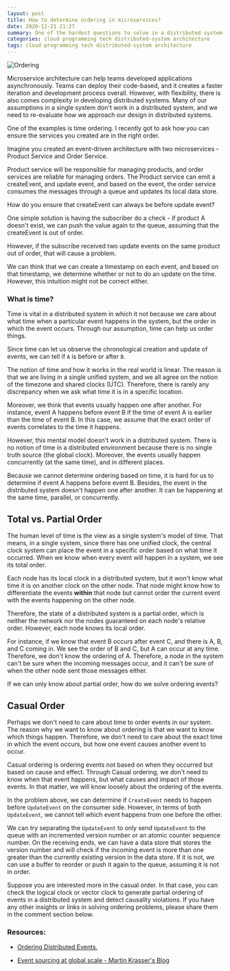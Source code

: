 ```yaml
---
layout: post
title: How to determine ordering in microservices?
date: 2020-12-21 21:27
summary: One of the hardest questions to solve in a distributed system
categories: cloud programming tech distributed-system architecture
tags: cloud programming tech distributed-system architecture
---
```


<img src="{{site.baseurl}}/images/how-to-determine-ordering-in-microservices-/How to order data in microservice.png" alt="Ordering">

Microservice architecture can help teams developed applications asynchronously. Teams can deploy their code-based, and it creates a faster iteration and development process overall. However, with flexibility, there is also comes complexity in developing distributed systems. Many of our assumptions in a single system don't work in a distributed system, and we need to re-evaluate how we approach our design in distributed systems.

One of the examples is time ordering. I recently got to ask how you can ensure the services you created are in the right order. 

Imagine you created an event-driven architecture with two microservices - Product Service and Order Service. 

Product service will be responsible for managing products, and order services are reliable for managing orders. The Product service can emit a createEvent, and update event, and based on the event, the order service consumes the messages through a queue and updates its local data store. 

How do you ensure that createEvent can always be before update event?

One simple solution is having the subscriber do a check - if product A doesn't exist, we can push the value again to the queue, assuming that the createEvent is out of order. 

However, if the subscribe received two update events on the same product out of order, that will cause a problem.

We can think that we can create a timestamp on each event, and based on that timestamp, we determine whether or not to do an update on the time. However, this intuition might not be correct either.

### What is time?
Time is vital in a distributed system in which it not because we care about what time when a particular event happens in the system, but the order in which the event occurs. Through our assumption, time can help us order things.

Since time can let us observe the chronological creation and update of events, we can tell if `A` is before or after `B`.

The notion of time and how it works in the real world is linear. The reason is that we are living in a single unified system, and we all agree on the notion of the timezone and shared clocks (UTC). Therefore, there is rarely any discrepancy when we ask what time it is in a specific location. 

Moreover, we think that events usually happen one after another. For instance, event A happens before event B if the time of event A is earlier than the time of event B. In this case, we assume that the exact order of events correlates to the time it happens.

However, this mental model doesn't work in a distributed system. There is no notion of time in a distributed environment because there is no single truth source (the global clock). Moreover, the events usually happen concurrently (at the same time), and in different places. 

Because we cannot determine ordering based on time, it is hard for us to determine if event A happens before event B. Besides, the event in the distributed system doesn't happen one after another. It can be happening at the same time, parallel, or concurrently. 

## Total vs. Partial Order
The human level of time is the view as a single system's model of time. That means, in a single system, since there has one unified clock, the central clock system can place the event in a specific order based on what time it occurred. When we know when every event will happen in a system, we see its total order. 

Each node has its local clock in a distributed system, but it won't know what time it is on another clock on the other node. That node might know how to differentiate the events __within__ that node but cannot order the current event with the events happening on the other node.

Therefore, the state of a distributed system is a partial order, which is neither the network nor the nodes guaranteed on each node's relative order. However, each node knows its local order.

For instance, if we know that event B occurs after event C, and there is A, B, and C coming in. We see the order of B and C, but A can occur at any time. Therefore, we don't know the ordering of A. Therefore, a node in the system can't be sure when the incoming messages occur, and it can't be sure of when the other node sent those messages either.

If we can only know about partial order, how do we solve ordering events?

## Casual Order
Perhaps we don't need to care about time to order events in our system. The reason why we want to know about ordering is that we want to know which things happen. Therefore, we don't need to care about the exact time in which the event occurs, but how one event causes another event to occur. 

Casual ordering is ordering events not based on when they occurred but based on cause and effect. Through Casual ordering, we don't need to know when that event happens, but what causes and impact of those events. In that matter, we will know loosely about the ordering of the events.

In the problem above, we can determine if `CreateEvent` needs to happen before `UpdateEvent` on the consumer side. However, in terms of both `UpdateEvent`, we cannot tell which event happens from one before the other.

 We can try separating the `UpdateEvent` to only send `UpdateEvent` to the queue with an incremented version number or an atomic counter sequence number. On the receiving ends, we can have a data store that stores the version number and will check if the incoming event is more than one greater than the currently existing version in the data store. If it is not, we can use a buffer to reorder or push it again to the queue, assuming it is not in order.  

Suppose you are interested more in the casual order. In that case, you can check the logical clock or vector clock to generate partial ordering of events in a distributed system and detect causality violations. If you have any other insights or links in solving ordering problems, please share them in the comment section below.

### Resources:

- [Ordering Distributed Events.](https://medium.com/baseds/ordering-distributed-events-29c1dd9d1eff)

- [Event sourcing at global scale - Martin Krasser's Blog](http://krasserm.github.io/2015/01/13/event-sourcing-at-global-scale/)
